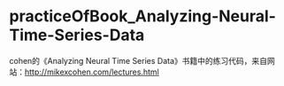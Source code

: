 # practiceOfBook_Analyzing-Neural-Time-Series-Data
cohen的《Analyzing Neural Time Series Data》书籍中的练习代码，来自网站：http://mikexcohen.com/lectures.html

